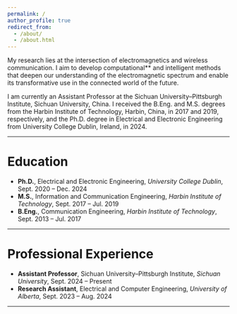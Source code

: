 ```yaml
---
permalink: /
author_profile: true
redirect_from: 
  - /about/
  - /about.html
---
```



My research lies at the intersection of electromagnetics and wireless communication. I aim to develop computational** and intelligent methods that deepen our understanding of the electromagnetic spectrum and enable its transformative use in the connected world of the future.

I am currently an Assistant Professor at the Sichuan University–Pittsburgh Institute, Sichuan University, China. I received the B.Eng. and M.S. degrees from the Harbin Institute of Technology, Harbin, China, in 2017 and 2019, respectively, and the Ph.D. degree in Electrical and Electronic Engineering from University College Dublin, Ireland, in 2024.

---

# Education

- **Ph.D.**, Electrical and Electronic Engineering, *University College Dublin*, Sept. 2020 – Dec. 2024  
- **M.S.**, Information and Communication Engineering, *Harbin Institute of Technology*, Sept. 2017 – Jul. 2019  
- **B.Eng.**, Communication Engineering, *Harbin Institute of Technology*, Sept. 2013 – Jul. 2017  

---

# Professional Experience

- **Assistant Professor**, Sichuan University–Pittsburgh Institute, *Sichuan University*, Sept. 2024 – Present  
- **Research Assistant**, Electrical and Computer Engineering, *University of Alberta*, Sept. 2023 – Aug. 2024  

---
